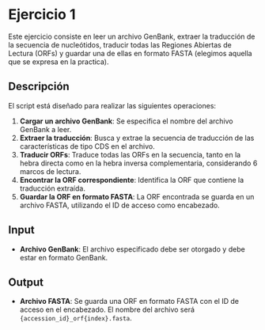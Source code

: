 # Ejercicio 1

Este ejercicio consiste en leer un archivo GenBank, extraer la traducción de la secuencia de nucleótidos, traducir todas las Regiones Abiertas de Lectura (ORFs) y guardar una de ellas en formato FASTA (elegimos aquella que se expresa en la practica).

## Descripción

El script está diseñado para realizar las siguientes operaciones:

1. **Cargar un archivo GenBank**: Se especifica el nombre del archivo GenBank a leer.
2. **Extraer la traducción**: Busca y extrae la secuencia de traducción de las características de tipo CDS en el archivo.
3. **Traducir ORFs**: Traduce todas las ORFs en la secuencia, tanto en la hebra directa como en la hebra inversa complementaria, considerando 6 marcos de lectura.
4. **Encontrar la ORF correspondiente**: Identifica la ORF que contiene la traducción extraída.
5. **Guardar la ORF en formato FASTA**: La ORF encontrada se guarda en un archivo FASTA, utilizando el ID de acceso como encabezado.

## Input

- **Archivo GenBank**: El archivo especificado debe ser otorgado y debe estar en formato GenBank.

## Output

- **Archivo FASTA**: Se guarda una ORF en formato FASTA con el ID de acceso en el encabezado. El nombre del archivo será `{accession_id}_orf{index}.fasta`.
